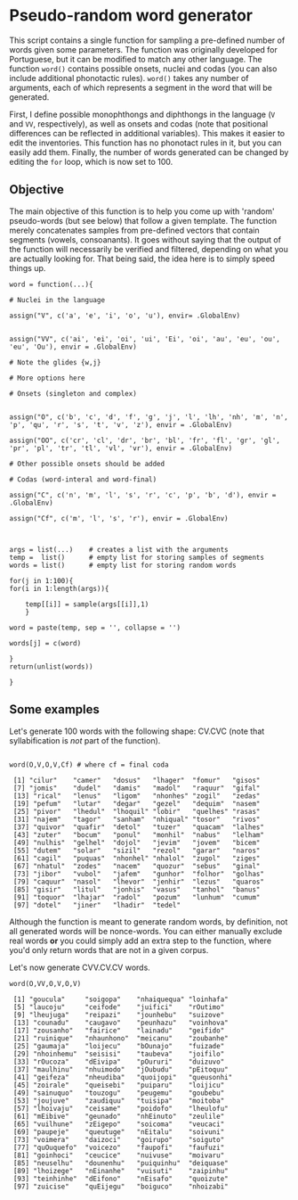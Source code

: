 # Pseudo-random word generator

This script contains a single function for sampling a pre-defined number of words given some parameters. The function was originally developed for Portuguese, but it can be modified to match any other language. The function ```word()``` contains possible onsets, nuclei and codas (you can also include additional phonotactic rules). ```word()``` takes any number of arguments, each of which represents a segment in the word that will be generated.

First, I define possible monophthongs and diphthongs in the language (```V``` and ```VV```, respectively), as well as onsets and codas (note that positional differences can be reflected in additional variables). This makes it easier to edit the inventories. This function has no phonotact rules in it, but you can easily add them. Finally, the number of words generated can be changed by editing the ```for``` loop, which is now set to 100.

## Objective

The main objective of this function is to help you come up with 'random' pseudo-words (but see below) that follow a given template. The function merely concatenates samples from pre-defined vectors that contain segments (vowels, consoanants). It goes without saying that the output of the function will necessarily be verified and filtered, depending on what you are actually looking for. That being said, the idea here is to simply speed things up.

```{R}
word = function(...){
	
# Nuclei in the language

assign("V", c('a', 'e', 'i', 'o', 'u'), envir= .GlobalEnv)


assign("VV", c('ai', 'ei', 'oi', 'ui', 'Ei', 'oi', 'au', 'eu', 'ou', 'eu', 'Ou'), envir = .GlobalEnv)

# Note the glides {w,j}

# More options here

# Onsets (singleton and complex)


assign("O", c('b', 'c', 'd', 'f', 'g', 'j', 'l', 'lh', 'nh', 'm', 'n', 'p', 'qu', 'r', 's', 't', 'v', 'z'), envir = .GlobalEnv)

assign("OO", c('cr', 'cl', 'dr', 'br', 'bl', 'fr', 'fl', 'gr', 'gl', 'pr', 'pl', 'tr', 'tl', 'vl', 'vr'), envir = .GlobalEnv)

# Other possible onsets should be added

# Codas (word-interal and word-final)

assign("C", c('n', 'm', 'l', 's', 'r', 'c', 'p', 'b', 'd'), envir = .GlobalEnv)

assign("Cf", c('m', 'l', 's', 'r'), envir = .GlobalEnv)
	


args = list(...)	# creates a list with the arguments
temp = 	list()		# empty list for storing samples of segments
words = list() 		# empty list for storing random words

for(j in 1:100){
for(i in 1:length(args)){

	temp[[i]] = sample(args[[i]],1)
	}

word = paste(temp, sep = '', collapse = '')

words[j] = c(word)

}
return(unlist(words))

}

```

## Some examples

Let's generate 100 words with the following shape: CV.CVC (note that syllabification is *not* part of the function).

```{R}

word(O,V,O,V,Cf) # where cf = final coda

 [1] "cilur"    "camer"   "dosus"   "lhager"  "fomur"   "gisos"  
 [7] "jomis"    "dudel"   "damis"   "madol"   "raquur"  "gifal"  
 [13] "rical"   "lenus"   "ligom"   "nhonhes" "zogil"   "zedas"  
 [19] "pefum"   "lutar"   "degar"   "gezel"   "dequim"  "nasem"  
 [25] "pivor"   "lhedul"  "lhoquil" "lobir"   "quelhes" "rasas"  
 [31] "najem"   "tagor"   "sanham"  "nhiqual" "tosor"   "rivos"  
 [37] "quivor"  "quafir"  "detol"   "tuzer"   "quacam"  "lalhes" 
 [43] "zuter"   "bocum"   "ponul"   "monhil"  "nabus"   "lelham" 
 [49] "nulhis"  "gelhel"  "dojol"   "jevim"   "jovem"   "bicem"  
 [55] "dutem"   "solar"   "sizil"   "rezol"   "garar"   "naros"  
 [61] "cagil"   "puquas"  "nhonhel" "nhalol"  "zugol"   "ziges"  
 [67] "nhatul"  "zodes"   "nacem"   "quozur"  "sebus"   "ginal"  
 [73] "jibor"   "vubol"   "jafem"   "gunhor"  "folhor"  "golhas" 
 [79] "caquur"  "nasol"   "lhevor"  "jenhir"  "lezus"   "quaros" 
 [85] "gisir"   "litul"   "jonhis"  "vasus"   "tanhol"  "banus"  
 [91] "toquor"  "lhajar"  "radol"   "pozum"   "lunhum"  "cumum"  
 [97] "dotel"   "jiner"   "lhadir"  "tedel"  
```

Although the function is meant to generate random words, by definition, not all generated words will be nonce-words. You can either manually exclude real words **or** you could simply add an extra step to the function, where you'd only return words that are not in a given corpus.

Let's now generate CVV.CV.CV words.

```{R}
word(O,VV,O,V,O,V)

 [1] "goucula"     "soigopa"    "nhaiquequa" "loinhafa"  
 [5] "laucoju"     "ceifode"    "juifici"    "rOutimo"   
 [9] "lheujuga"    "reipazi"    "jounhebu"   "suizove"   
 [13] "counadu"    "caugavo"    "peunhazu"   "voinhova"  
 [17] "zousanho"   "fairice"    "lainadu"    "geifido"   
 [21] "ruinique"   "nhaunhono"  "meicanu"    "zoubanhe"  
 [25] "gaumaja"    "loijecu"    "bOunajo"    "fuizade"   
 [29] "nhoinhemu"  "seisisi"    "taubeva"    "joifilo"   
 [33] "rOucoza"    "dEivipa"    "pOururi"    "duizuvo"   
 [37] "maulhinu"   "nhuimodo"   "jOubudu"    "pEitoquu"  
 [41] "geifeza"    "nheudiba"   "quoijopi"   "queusonhi" 
 [45] "zoirale"    "queisebi"   "puiparu"    "loijicu"   
 [49] "sainuquo"   "touzogu"    "peugemu"    "goubebu"   
 [53] "joujuve"    "zaudiquu"   "tuisipa"    "moitoba"   
 [57] "lhoivaju"   "ceisame"    "poidofo"    "lheulofu"  
 [61] "mEibive"    "geunado"    "nhEinuto"   "zeulile"   
 [65] "vuilhune"   "zEigepo"    "soicoma"    "veucaci"   
 [69] "paupeje"    "queutuge"   "nEitalu"    "soivuni"   
 [73] "voimera"    "daizoci"    "goirupo"    "soiguto"   
 [77] "quOuquefo"  "voicezo"    "faupofi"    "faufuzi"   
 [81] "goinhoci"   "ceucice"    "nuivuse"    "moivaru"   
 [85] "neuselhu"   "dounenhu"   "puiquinhu"  "deiquase"  
 [89] "lhoizege"   "nEinanhe"   "vuisuti"    "zaipinhu"  
 [93] "teinhinhe"  "dEifono"    "nEisafo"    "quoizute"  
 [97] "zuicise"    "quEijegu"   "boiguco"    "nhoizabi"
```
